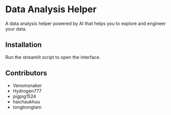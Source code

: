 # Data Analysis Helper

A data analysis helper powered by AI that helps you to explore and engineer your data. 

## Installation

Run the streamlit script to open the interface.

## Contributors

- Venomsnaker
- Hydrogen777
- pigpig1524
- haichaukhuu
- tongtrongtam
